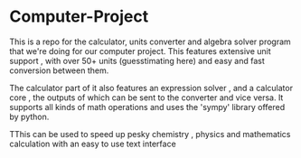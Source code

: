 # Computer-Project

This is a repo for the calculator, units converter and algebra solver program that we're doing for our computer project.
This features extensive unit support , with over 50+ units (guesstimating here) and easy and fast conversion between them.

The calculator part of it also features an expression solver , and a calculator core , the outputs of which can be sent to the converter and vice versa.
It supports all kinds of math operations and uses the 'sympy' library offered by python.

TThis can be used to speed up pesky chemistry , physics and mathematics calculation with an easy to use text interface
